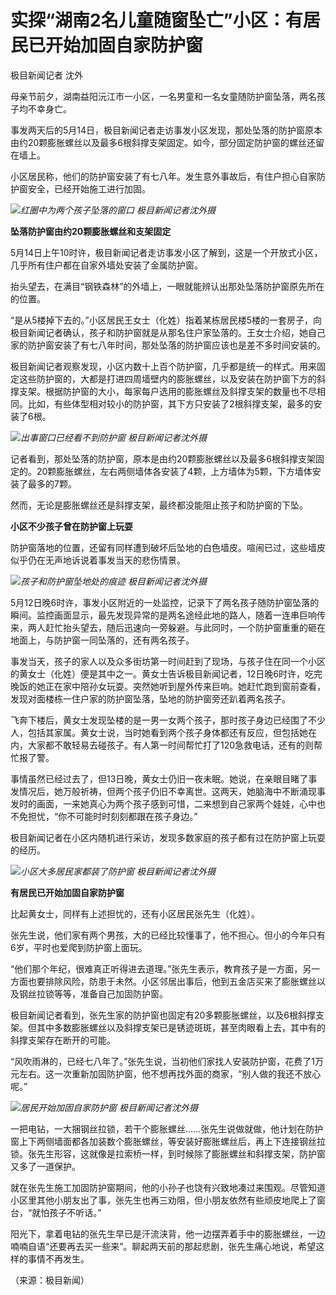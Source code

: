 # 实探“湖南2名儿童随窗坠亡”小区：有居民已开始加固自家防护窗

极目新闻记者 沈外

母亲节前夕，湖南益阳沅江市一小区，一名男童和一名女童随防护窗坠落，两名孩子均不幸身亡。

事发两天后的5月14日，极目新闻记者走访事发小区发现，那处坠落的防护窗原本由约20颗膨胀螺丝以及最多6根斜撑支架固定。如今，部分固定防护窗的螺丝还留在墙上。

小区居民称，他们的防护窗安装了有七八年。发生意外事故后，有住户担心自家防护窗安全，已经开始施工进行加固。

![](https://inews.gtimg.com/om_bt/Oy0__DFIVtf00kjWbEsbzyJMh9UpvKI5gj5vrBgiyMEvgAA/1000)_红圈中为两个孩子坠落的窗口
极目新闻记者沈外摄_

**坠落防护窗由约20颗膨胀螺丝和支架固定**

5月14日上午10时许，极目新闻记者走访事发小区了解到，这是一个开放式小区，几乎所有住户都在自家外墙处安装了金属防护窗。

抬头望去，在满目“钢铁森林”的外墙上，一眼就能辨认出那处坠落防护窗原先所在的位置。

“是从5楼掉下去的。”小区居民王女士（化姓）指着某栋居民楼5楼的一套房子，向极目新闻记者确认，孩子和防护窗就是从那名住户家坠落的。王女士介绍，她自己家的防护窗安装了有七八年时间，那处坠落的防护窗应该也是差不多时间安装的。

极目新闻记者观察发现，小区内数十上百个防护窗，几乎都是统一的样式。用来固定这些防护窗的，大都是打进四周墙壁内的膨胀螺丝，以及安装在防护窗下方的斜撑支架。根据防护窗的大小，每家每户选用的膨胀螺丝及斜撑支架的数量也不尽相同。比如，有些体型相对较小的防护窗，其下方只安装了2根斜撑支架，最多的安装了6根。

![](https://inews.gtimg.com/om_bt/O_GNJbxHUNWxmNPsKWFmvcRjj6W06a_dJakWMQe_vCOKwAA/1000)_出事窗口已经看不到防护窗
极目新闻记者沈外摄_

记者看到，那处坠落的防护窗，原本是由约20颗膨胀螺丝以及最多6根斜撑支架固定的。20颗膨胀螺丝，左右两侧墙体各安装了4颗，上方墙体为5颗，下方墙体安装了最多的7颗。

然而，无论是膨胀螺丝还是斜撑支架，最终都没能阻止孩子和防护窗的下坠。

**小区不少孩子曾在防护窗上玩耍**

防护窗落地的位置，还留有同样遭到破坏后坠地的白色墙皮。喧闹已过，这些墙皮似乎仍在无声地诉说着事发当天的悲伤情景。

![](https://inews.gtimg.com/om_bt/O-Hm5B8Sbun9I5tP9jsNN728dhgJRDO-Jx-ESWlWbI7_IAA/1000)_孩子和防护窗坠地处的痕迹 极目新闻记者沈外摄_

5月12日晚6时许，事发小区附近的一处监控，记录下了两名孩子随防护窗坠落的瞬间。监控画面显示，最先发现异常的是两名途经此地的路人，随着一连串巨响传来，两人赶忙抬头望去，随后迅速向一旁躲避。与此同时，一个防护窗重重的砸在地面上，与防护窗一同坠落的，还有两名孩子。

事发当天，孩子的家人以及众多街坊第一时间赶到了现场，与孩子住在同一个小区的黄女士（化姓）便是其中之一。黄女士告诉极目新闻记者，12日晚6时许，吃完晚饭的她正在家中陪孙女玩耍。突然她听到屋外传来巨响。她赶忙跑到窗前查看，发现对面楼栋一住户家的防护窗坠落，坠地的防护窗旁还趴着两名孩子。

飞奔下楼后，黄女士发现坠楼的是一男一女两个孩子，那时孩子身边已经围了不少人，包括其家属。黄女士说，当时她看到两个孩子身体都还有反应，但包括她在内，大家都不敢轻易去碰孩子。有人第一时间帮忙打了120急救电话，还有的则帮忙报了警。

事情虽然已经过去了，但13日晚，黄女士仍旧一夜未眠。她说，在亲眼目睹了事发情况后，她万般祈祷，但两个孩子仍旧不幸离世。这两天，她脑海中不断涌现事发时的画面，一来她真心为两个孩子感到可惜，二来想到自己家两个娃娃，心中也不免担忧，“你不可能时时刻刻都跟在孩子身边。”

极目新闻记者在小区内随机进行采访，发现多数家庭的孩子都有过在防护窗上玩耍的经历。

![](https://inews.gtimg.com/om_bt/ORfOn3bREae34yyDsGVUz6ApdtZQlPM_lO39KEgkU2H8YAA/1000)_小区大多居民家都装了防护窗
极目新闻记者沈外摄_

**有居民已开始加固自家防护窗**

比起黄女士，同样有上述担忧的，还有小区居民张先生（化姓）。

张先生说，他们家有两个男孩，大的已经比较懂事了，他不担心。但小的今年只有6岁，平时也爱爬到防护窗上面玩。

“他们那个年纪，很难真正听得进去道理。”张先生表示，教育孩子是一方面，另一方面也要排除风险，防患于未然。小区邻居出事后，他到五金店买来了膨胀螺丝以及钢丝拉锁等等，准备自己加固防护窗。

极目新闻记者看到，张先生家的防护窗也固定有20多颗膨胀螺丝，以及6根斜撑支架。但其中多数膨胀螺丝以及斜撑支架已是锈迹斑斑，甚至肉眼看上去，其中有的斜撑支架存在断开的可能。

“风吹雨淋的，已经七八年了。”张先生说，当初他们家找人安装防护窗，花费了1万元左右。这一次重新加固防护窗，他不想再找外面的商家，“别人做的我还不放心呢。”

![](https://inews.gtimg.com/om_bt/O8VddI0buEhxUDnWy-Jl3gecmKUIcAAy9gbR3pEdnKvbkAA/1000)_居民开始加固自家防护窗 极目新闻记者沈外摄_

一把电钻，一大捆钢丝拉锁，若干个膨胀螺丝……张先生说做就做，他计划在防护窗上下两侧墙面都各加装数个膨胀螺丝，等安装好膨胀螺丝后，再上下连接钢丝拉锁。张先生形容，这就像是拉索桥一样，到时候除了膨胀螺丝和斜撑支架，防护窗又多了一道保护。

就在张先生施工加固防护窗期间，他的小孙子也饶有兴致地凑过来围观。尽管知道小区里其他小朋友出了事，张先生也再三劝阻，但小朋友依然有些顽皮地爬上了窗台，“就怕孩子不听话。”

阳光下，拿着电钻的张先生早已是汗流浃背，他一边摆弄着手中的膨胀螺丝，一边喃喃自语“还要再去买一些来”。聊起两天前的那起悲剧，张先生痛心地说，希望这样的事情不再发生。

（来源：极目新闻）


